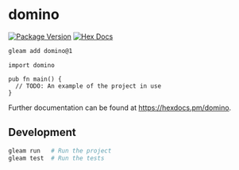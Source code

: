 # domino

[![Package Version](https://img.shields.io/hexpm/v/domino)](https://hex.pm/packages/domino)
[![Hex Docs](https://img.shields.io/badge/hex-docs-ffaff3)](https://hexdocs.pm/domino/)

```sh
gleam add domino@1
```
```gleam
import domino

pub fn main() {
  // TODO: An example of the project in use
}
```

Further documentation can be found at <https://hexdocs.pm/domino>.

## Development

```sh
gleam run   # Run the project
gleam test  # Run the tests
```
